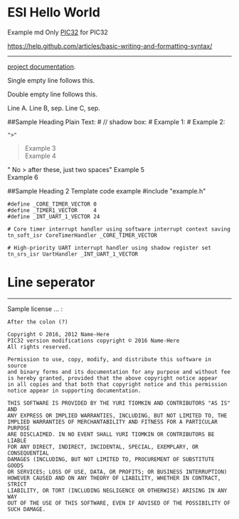 ESI Hello World
==============

Example md Only [PIC32](http://www.microchip.com) for PIC32

https://help.github.com/articles/basic-writing-and-formatting-syntax/



---
 [project documentation](http://www.microchip.com/pic32 "Generic documentation").
 
 Single empty line follows this.
 
 Double empty line follows this.
 
 
 Line A.
 Line B, sep.
 Line C, sep.
 

##Sample Heading 
Plain Text:
    # // shadow box:
    # Example 1:
    # Example 2:
    
    ">"
> Example 3  
> Example 4  

" No > after these, just two spaces"
Example 5  
Example 6  
    

##Sample Heading 2
Template code example
    #include "example.h"
    
    #define _CORE_TIMER_VECTOR 0
    #define _TIMER1_VECTOR     4
    #define _INT_UART_1_VECTOR 24
    
    # Core timer interrupt handler using software interrupt context saving
    tn_soft_isr CoreTimerHandler _CORE_TIMER_VECTOR
    
    # High-priority UART interrupt handler using shadow register set
    tn_srs_isr UartHandler _INT_UART_1_VECTOR

# Line seperator
 
---

Sample license ... :

    After the colon (?)

    Copyright © 2016, 2012 Name-Here
    PIC32 version modifications copyright © 2016 Name-Here
    All rights reserved.

    Permission to use, copy, modify, and distribute this software in source
    and binary forms and its documentation for any purpose and without fee
    is hereby granted, provided that the above copyright notice appear
    in all copies and that both that copyright notice and this permission
    notice appear in supporting documentation.

    THIS SOFTWARE IS PROVIDED BY THE YURI TIOMKIN AND CONTRIBUTORS "AS IS" AND
    ANY EXPRESS OR IMPLIED WARRANTIES, INCLUDING, BUT NOT LIMITED TO, THE
    IMPLIED WARRANTIES OF MERCHANTABILITY AND FITNESS FOR A PARTICULAR PURPOSE
    ARE DISCLAIMED. IN NO EVENT SHALL YURI TIOMKIN OR CONTRIBUTORS BE LIABLE
    FOR ANY DIRECT, INDIRECT, INCIDENTAL, SPECIAL, EXEMPLARY, OR CONSEQUENTIAL
    DAMAGES (INCLUDING, BUT NOT LIMITED TO, PROCUREMENT OF SUBSTITUTE GOODS
    OR SERVICES; LOSS OF USE, DATA, OR PROFITS; OR BUSINESS INTERRUPTION)
    HOWEVER CAUSED AND ON ANY THEORY OF LIABILITY, WHETHER IN CONTRACT, STRICT
    LIABILITY, OR TORT (INCLUDING NEGLIGENCE OR OTHERWISE) ARISING IN ANY WAY
    OUT OF THE USE OF THIS SOFTWARE, EVEN IF ADVISED OF THE POSSIBILITY OF
    SUCH DAMAGE.
